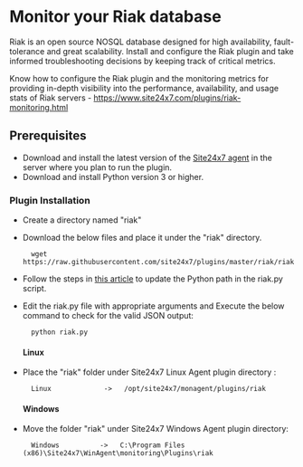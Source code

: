 # Monitor your Riak database

Riak is an open source NOSQL database designed for high availability, fault-tolerance and great scalability. Install and configure the Riak plugin and take informed troubleshooting decisions by keeping track of critical metrics.

Know how to configure the Riak plugin and the monitoring metrics for providing in-depth visibility into the performance, availability, and usage stats of Riak servers - https://www.site24x7.com/plugins/riak-monitoring.html


## Prerequisites

- Download and install the latest version of the [Site24x7 agent](https://www.site24x7.com/app/client#/admin/inventory/add-monitor) in the server where you plan to run the plugin. 
- Download and install Python version 3 or higher.

### Plugin Installation  

- Create a directory named "riak"

- Download the below files and place it under the "riak" directory.

		wget https://raw.githubusercontent.com/site24x7/plugins/master/riak/riak.py

- Follow the steps in [this article](https://support.site24x7.com/portal/en/kb/articles/updating-python-path-in-a-plugin-script-for-linux-servers) to update the Python path in the riak.py script.

- Edit the riak.py file with appropriate arguments and Execute the below command to check for the valid JSON output:

		python riak.py

  
  #### Linux

- Place the "riak" folder under Site24x7 Linux Agent plugin directory : 

		Linux             ->   /opt/site24x7/monagent/plugins/riak

  #### Windows 

- Move the folder "riak" under Site24x7 Windows Agent plugin directory: 

		Windows          ->   C:\Program Files (x86)\Site24x7\WinAgent\monitoring\Plugins\riak
